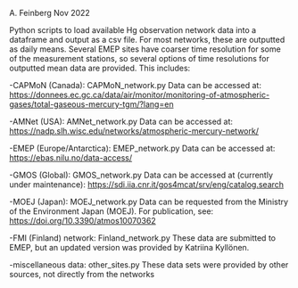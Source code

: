 A. Feinberg Nov 2022

Python scripts to load available Hg observation network data into a dataframe and output as a csv file. For most networks, these are outputted as daily means. Several EMEP sites have coarser time resolution for some of the measurement stations, so several options of time resolutions for outputted mean data are provided. This includes:

-CAPMoN (Canada): CAPMoN_network.py
Data can be accessed at: https://donnees.ec.gc.ca/data/air/monitor/monitoring-of-atmospheric-gases/total-gaseous-mercury-tgm/?lang=en

-AMNet (USA): AMNet_network.py
Data can be accessed at: https://nadp.slh.wisc.edu/networks/atmospheric-mercury-network/

-EMEP (Europe/Antarctica): EMEP_network.py
Data can be accessed at: https://ebas.nilu.no/data-access/

-GMOS (Global): GMOS_network.py
Data can be accessed at (currently under maintenance): https://sdi.iia.cnr.it/gos4mcat/srv/eng/catalog.search

-MOEJ (Japan): MOEJ_network.py
Data can be requested from the Ministry of the Environment Japan (MOEJ). For publication, see:  https://doi.org/10.3390/atmos10070362

-FMI (Finland) network: Finland_network.py
These data are submitted to EMEP, but an updated version was provided by Katriina Kyllönen.

-miscellaneous data: other_sites.py
These data sets were provided by other sources, not directly from the networks

